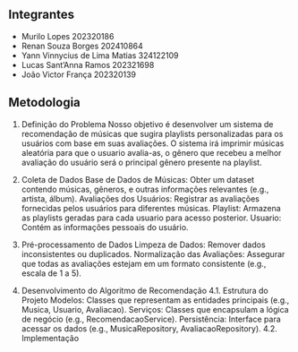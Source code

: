 ## Integrantes

- Murilo Lopes 202320186
- Renan Souza Borges 202410864
- Yann Vinnycius de Lima Matias 324122109
- Lucas Sant’Anna Ramos 202321698
- João Victor França 202320139

## Metodologia 

1. Definição do Problema
Nosso objetivo é desenvolver um sistema de recomendação de músicas que sugira playlists personalizadas para os usuários com base em suas avaliações. O sistema irá imprimir músicas aleatória para que o usuario avalia-as, o gênero que recebeu a melhor avaliação do usuário será o principal gênero presente na playlist.

2. Coleta de Dados
Base de Dados de Músicas: Obter um dataset contendo músicas, gêneros, e outras informações relevantes (e.g., artista, álbum).
Avaliações dos Usuários: Registrar as avaliações fornecidas pelos usuários para diferentes músicas.
Playlist: Armazena as playlists geradas para cada usuario para acesso posterior.
Usuario: Contém as informações pessoais do usuário.

3. Pré-processamento de Dados
Limpeza de Dados: Remover dados inconsistentes ou duplicados.
Normalização das Avaliações: Assegurar que todas as avaliações estejam em um formato consistente (e.g., escala de 1 a 5).
4. Desenvolvimento do Algoritmo de Recomendação
4.1. Estrutura do Projeto
Modelos: Classes que representam as entidades principais (e.g., Musica, Usuario, Avaliacao).
Serviços: Classes que encapsulam a lógica de negócio (e.g., RecomendacaoService).
Persistência: Interface para acessar os dados (e.g., MusicaRepository, AvaliacaoRepository).
4.2. Implementação



